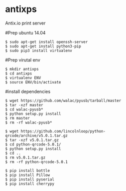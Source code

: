 antixps
=======

Antix.io print server

#Prep ubuntu 14.04

    $ sudo apt-get install openssh-server
    $ sudo apt-get install python3-pip
    $ sudo pip3 install virtualenv

#Prep virutal env

    $ mkdir antixps
    $ cd antixps
    $ virtualenv ENV
    $ source ENV/bin/activate

#install dependencies

    $ wget https://github.com/walac/pyusb/tarball/master
    $ tar -xzf master
    $ cd walac-pyusb*
    $ python setup.py install
    $ rm master
    $ rm -rf walac-pyusb*

    $ wget https://github.com/lincolnloop/python-qrcode/archive/v5.0.1.tar.gz
    $ tar -xzf v5.0.1.tar.gz
    $ cd python-qrcode-5.0.1/
    $ python setup.py install
    $ cd ..
    $ rm v5.0.1.tar.gz
    $ rm -rf python-qrcode-5.0.1

    $ pip install bottle
    $ pip install Pillow
    $ pip install pyserial
    $ pip install cherrypy